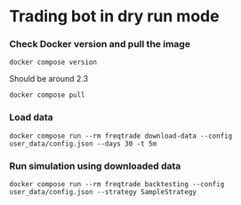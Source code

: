 # Trading bot in dry run mode

### Check Docker version and pull the image

```
docker compose version
```

Should be around 2.3

```
docker compose pull
```

### Load data

```
docker compose run --rm freqtrade download-data --config user_data/config.json --days 30 -t 5m
```

### Run simulation using downloaded data

```
docker compose run --rm freqtrade backtesting --config user_data/config.json --strategy SampleStrategy
```